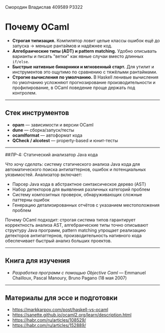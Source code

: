 Смородин Владислав 409589 P3322
# Почему **OCaml**

- **Строгая типизация.** Компилятор ловит целые классы ошибок ещё до запуска → меньше рантаймов и надёжнее код.
- **Алгебраические типы (ADT) и pattern matching.** Удобно описывать варианты и писать "ветки" как явные случаи вместо длинных `if/else`.
- **Быстрые нативные бинарники и мгновенный старт.** Для утилит и инструментов это ощутимо по сравнению с тяжёлыми рантаймами.
- **Строгие вычисления по умолчанию.** В Haskell ленивые вычисления по умолчанию усложняют прогнозирование производительности и профилирование, в OCaml поведение проще держать под контролем.

---

## Стек инструментов

- **opam** — зависимости и версии OCaml  
- **dune** — сборка/запуск/тесты  
- **ocamlformat** — автоформат кода  
- **QCheck / alcotest** — property-based и юнит-тесты

---

##ЛР-4: Статический анализатор Java кода

*Что хочу сделать*: систему статического анализа Java кода для автоматического поиска антипаттернов, ошибок и потенциальных уязвимостей. Анализатор включает:

- Парсер Java кода в абстрактное синтаксическое дерево (AST)
- Набор детекторов для выявления различных категорий проблем
- Систему композитных проверок, обнаруживающих сложные паттерны ошибок
- Генерацию детализированных отчётов с указанием местоположения проблем

Почему OCaml подходит: строгая система типов гарантирует корректность анализа AST, алгебраические типы точно описывают структуру Java программ, pattern matching упрощает реализацию детекторов антипаттернов, производительность нативного кода обеспечивает быстрый анализ больших проектов.



---

## Книга для изучения

- *Разработка программ с помощью Objective Caml* — Emmanuel Chailloux, Pascal Manoury, Bruno Pagano (18 мая 2007)

---

## Материалы для эссе и подготовки

- https://markkarpov.com/post/haskell-vs-ocaml  
- https://sanette.github.io/ocaml2.org/learn/description.html  
- https://habr.com/ru/articles/108529/  
- https://habr.com/ru/articles/152889/
